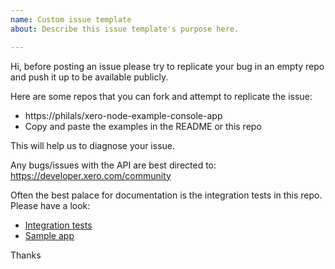 ```yaml
---
name: Custom issue template
about: Describe this issue template's purpose here.

---
```


Hi, before posting an issue please try to replicate your bug in an empty repo and push it up to be available publicly.

Here are some repos that you can fork and attempt to replicate the issue:

- https://philals/xero-node-example-console-app
- Copy and paste the examples in the README or this repo

This will help us to diagnose your issue.

Any bugs/issues with the API are best directed to: https://developer.xero.com/community

Often the best palace for documentation is the integration tests in this repo. Please have a look:

- [Integration tests](src/__integration_tests__)
- [Sample app](https://github.com/XeroAPI/xero-node-sample-app)

Thanks
